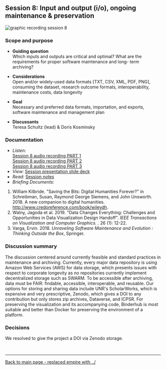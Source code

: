 ## Session 8: Input and output (i/o), ongoing maintenance & preservation
![graphic recording session 8](../images/graphic-recording-session8.png)

### Scope and purpose
- **Guiding question**  
  Which inputs and outputs are critical and optimal? What are the requirements for proper software maintenance and long- term archiving?  

-	**Considerations**  
  Open and/or widely-used data formats [TXT, CSV, XML, PDF, PNG], consuming the dataset, research outcome formats, interoperability, maintenance costs, data longevity  

-	**Goal**  
  Necessary and preferred data formats, importation, and exports, software maintenance and management plan  

-	**Discussants**  
  Teresa Schultz (lead) & Doris Kosminsky  


### Documentation  
- *Listen:*<br/>
    [Session 8 audio recording PART 1](../audio/session8-1of3.MP3?raw=true)<br/>
    [Session 8 audio recording PART 2](../audio/session8-2of3.MP3?raw=true)<br/>
    [Session 8 audio recording PART 3](../audio/session8-3of3.MP3?raw=true)<br/>
- *View:* [Session presentation slide deck](../pdfs/Session%208_Schultz_IO%20Ongoing%20Maintenance%20and%20Preservation.pdf)  
- *Read:* [Session notes](https://docs.google.com/document/d/196V79SznVOMz-1G63dCI5LCIg0iVKNmMWCP2aSaxHw0/edit?usp=sharing)
- *Briefing Documents:*
1. William Kilbride. "Saving the Bits: Digital Humanities Forever?" in Schreibman, Susan, Raymond George Siemens, and John Unsworth. 2018. A new companion to digital humanities. http://www.credoreference.com/book/wileydh.
2. Walny, Jagoda et al. 2019. "Data Changes Everything: Challenges and Opportunities in Data Visualization Design Handoff". <em>IEEE Transactions on Visualization and Computer Graphics. </em>. 26 (1): 12-22.
3. Varga, Ervin. 2018. <i>Unraveling Software Maintenance and Evolution : Thinking Outside the Box</i>, Springer.

### Discussion summary
The discussion centered around currently feasible and standard practices in maintenance and archiving. Currently, every major data repository is using Amazon Web Services (AWS) for data storage, which presents issues with respect to corporate longevity as no repositories currently implement decentralized storage such as SWARM. To be accessible after archiving, data must be FAIR: findable, accessible, interoperable, and reusable. Our options for storing and sharing data include UNR's ScholarWorks, which is expensive and very prescriptive, Zenodo, which gives a DOI to any contribution but only stores zip archives, Dataverse, and ICPSR. For preserving the visualization and its accompanying code, Binderhub is most suitable and better than Docker for preserving the environment of a platform.

### Decisions
We resolved to give the project a DOI via Zenodo storage.


&nbsp;

------------------------------

[Back to main page - replaced empire with ../](../)
